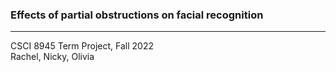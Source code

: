 ### Effects of partial obstructions on facial recognition 
-----------
CSCI 8945 Term Project, Fall 2022  
Rachel, Nicky, Olivia
